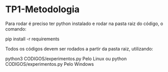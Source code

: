 # TP1-Metodologia

Para rodar é preciso ter python instalado e rodar na pasta raiz do código, o comando:

pip install -r requirements

Todos os códigos devem ser rodados a partir da pasta raiz, utilizando:

python3 CODIGOS/experimentos.py Pelo Linux ou python CODIGOS/experimentos.py Pelo Windows


